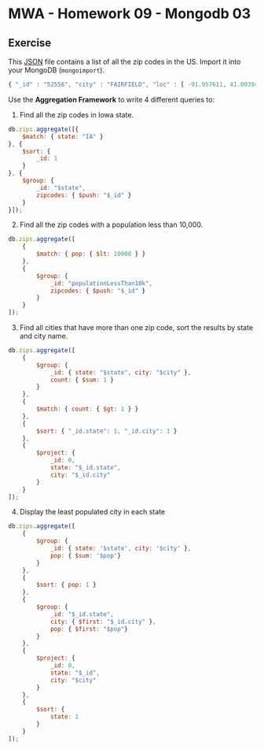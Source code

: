 # MWA - Homework 09 - Mongodb 03
## Exercise
This [JSON](http://mumstudents.org/cs572/lecture09/zips.zip) file contains a list of all the zip codes in the US. Import it into your MongoDB (`mongoimport`).  
```javascript
{ "_id" : "52556", "city" : "FAIRFIELD", "loc" : [ -91.957611, 41.003943 ], "pop" : 12147, "state" : "IA" } 
```
Use the **Aggregation Framework** to write 4 different queries to:
1. Find all the zip codes in Iowa state.
```javascript
db.zips.aggregate([{
    $match: { state: "IA" } 
}, {
    $sort: {
        _id: 1
    }
}, {
    $group: {
        _id: "$state",
        zipcodes: { $push: "$_id" }
    }  
}]);
```
2. Find all the zip codes with a population less than 10,000.
```javascript
db.zips.aggregate([
    {
        $match: { pop: { $lt: 10000 } }
    },
    {
        $group: {
            _id: "populationLessThan10k",
            zipcodes: { $push: "$_id" }
        }
    }
]);
```

3. Find all cities that have more than one zip code, sort the results by state and city name.
```javascript
db.zips.aggregate([
    {
        $group: {
            _id: { state: "$state", city: "$city" },         
            count: { $sum: 1 }
        }
    }, 
    {
        $match: { count: { $gt: 1 } }
    }, 
    {
        $sort: { "_id.state": 1, "_id.city": 1 }
    },
    {
        $project: {
            _id: 0,
            state: "$_id.state",
            city: "$_id.city"
        }
    } 
]);
```

4. Display the least populated city in each state
```javascript
db.zips.aggregate([
    {         
        $group: {            
            _id: { state: '$state', city: '$city' },             
            pop: { $sum: '$pop'}         
        }     
    },      
    {         
        $sort: { pop: 1 }     
    },     
    {         
        $group: {             
            _id: "$_id.state",             
            city: { $first: "$_id.city" },             
            pop: { $first: "$pop"}         
        }     
    }, 
    {         
        $project: {             
            _id: 0,             
            state: "$_id",             
            city: "$city"         
        }     
    }, 
    {         
        $sort: {             
            state: 1         
        }     
    } 
]);
```